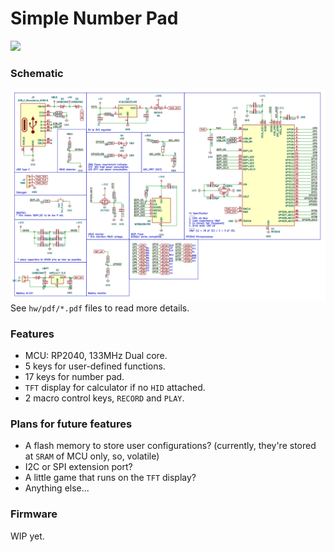 # Simple Number Pad
![](https://raw.githubusercontent.com/jay94ks/simple-np/main/hw/RP2040_KBD-LCD.jpg)

### Schematic
![](https://raw.githubusercontent.com/jay94ks/simple-np/main/hw/RP2040_KBD-MCU.png)
See `hw/pdf/*.pdf` files to read more details.

### Features
* MCU: RP2040, 133MHz Dual core.
* 5 keys for user-defined functions.
* 17 keys for number pad.
* `TFT` display for calculator if no `HID` attached.
* 2 macro control keys, `RECORD` and `PLAY`.

### Plans for future features
* A flash memory to store user configurations? (currently, they're stored at `SRAM` of MCU only, so, volatile)
* I2C or SPI extension port?
* A little game that runs on the `TFT` display?
* Anything else...

### Firmware
WIP yet.